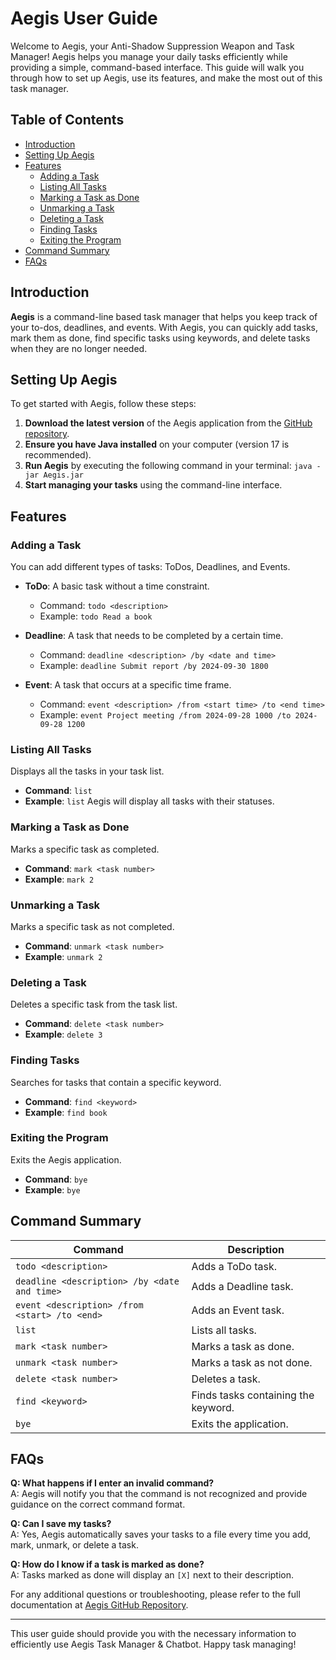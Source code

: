 # Aegis User Guide

Welcome to Aegis, your Anti-Shadow Suppression Weapon and Task Manager! Aegis helps you manage your daily tasks efficiently while providing a simple, command-based interface. This guide will walk you through how to set up Aegis, use its features, and make the most out of this task manager.

## Table of Contents
- [Introduction](#introduction)
- [Setting Up Aegis](#setting-up-aegis)
- [Features](#features)
  - [Adding a Task](#adding-a-task)
  - [Listing All Tasks](#listing-all-tasks)
  - [Marking a Task as Done](#marking-a-task-as-done)
  - [Unmarking a Task](#unmarking-a-task)
  - [Deleting a Task](#deleting-a-task)
  - [Finding Tasks](#finding-tasks)
  - [Exiting the Program](#exiting-the-program)
- [Command Summary](#command-summary)
- [FAQs](#faqs)

## Introduction
**Aegis** is a command-line based task manager that helps you keep track of your to-dos, deadlines, and events. With Aegis, you can quickly add tasks, mark them as done, find specific tasks using keywords, and delete tasks when they are no longer needed.

## Setting Up Aegis
To get started with Aegis, follow these steps:

1. **Download the latest version** of the Aegis application from the [GitHub repository](https://github.com/ThisisXXZ/ip).
2. **Ensure you have Java installed** on your computer (version 17 is recommended).
3. **Run Aegis** by executing the following command in your terminal: ``java -jar Aegis.jar``
4. **Start managing your tasks** using the command-line interface.

## Features

### Adding a Task
You can add different types of tasks: ToDos, Deadlines, and Events.

- **ToDo**: A basic task without a time constraint.
   - Command: `todo <description>`
   - Example: `todo Read a book`

- **Deadline**: A task that needs to be completed by a certain time.
   - Command: `deadline <description> /by <date and time>`
   - Example: `deadline Submit report /by 2024-09-30 1800`

- **Event**: A task that occurs at a specific time frame.
   - Command: `event <description> /from <start time> /to <end time>`
   - Example: `event Project meeting /from 2024-09-28 1000 /to 2024-09-28 1200`

### Listing All Tasks
Displays all the tasks in your task list.

- **Command**: `list`
- **Example**: `list`
Aegis will display all tasks with their statuses.

### Marking a Task as Done
Marks a specific task as completed.

- **Command**: `mark <task number>`
- **Example**: `mark 2`

### Unmarking a Task
Marks a specific task as not completed.

- **Command**: `unmark <task number>`
- **Example**: `unmark 2`

### Deleting a Task
Deletes a specific task from the task list.

- **Command**: `delete <task number>`
- **Example**: `delete 3`

### Finding Tasks
Searches for tasks that contain a specific keyword.

- **Command**: `find <keyword>`
- **Example**: `find book`

### Exiting the Program
Exits the Aegis application.

- **Command**: `bye`
- **Example**: `bye`

## Command Summary

| Command                                       | Description                            |
|-----------------------------------------------|----------------------------------------|
| `todo <description>`                          | Adds a ToDo task.                      |
| `deadline <description> /by <date and time>`  | Adds a Deadline task.                  |
| `event <description> /from <start> /to <end>` | Adds an Event task.                    |
| `list`                                        | Lists all tasks.                       |
| `mark <task number>`                          | Marks a task as done.                  |
| `unmark <task number>`                        | Marks a task as not done.              |
| `delete <task number>`                        | Deletes a task.                        |
| `find <keyword>`                              | Finds tasks containing the keyword.    |
| `bye`                                         | Exits the application.                 |


## FAQs

**Q: What happens if I enter an invalid command?**  
A: Aegis will notify you that the command is not recognized and provide guidance on the correct command format.

**Q: Can I save my tasks?**  
A: Yes, Aegis automatically saves your tasks to a file every time you add, mark, unmark, or delete a task.

**Q: How do I know if a task is marked as done?**  
A: Tasks marked as done will display an `[X]` next to their description.

For any additional questions or troubleshooting, please refer to the full documentation at [Aegis GitHub Repository](https://github.com/ThisisXXZ/ip).

---

This user guide should provide you with the necessary information to efficiently use Aegis Task Manager & Chatbot. Happy task managing!


